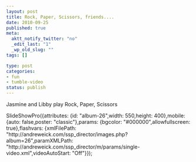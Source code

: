 ```yaml
--- 
layout: post
title: Rock, Paper, Scissors, friends....
date: 2010-09-25
published: true
meta: 
  aktt_notify_twitter: "no"
  _edit_last: "1"
  _wp_old_slug: ""
tags: []

type: post
categories: 
- fun
- tumble-video
status: publish
---
```

Jasmine and Libby play Rock, Paper, Scissors

<!-- START EMBED CODE --><div></div>SlideShowPro({attributes: {id: "album-26",width: 550,height: 400},mobile: {auto: false,poster: "classic"},params: {bgcolor: "#000000",allowfullscreen: true},flashvars: {xmlFilePath: "http://andreweick.com/ssp_director/images.php?album=26",paramXMLPath: "http://andreweick.com/ssp_director/m/params/single-video.xml",videoAutoStart: "Off"}});<!-- END EMBED CODE -->
